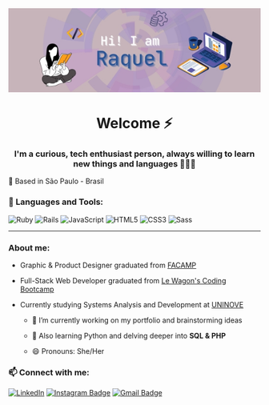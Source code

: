<div align="center"> 
  <img src="https://github.com/raquelsylos/raquelsylos/blob/main/profile_header_github.jpg?raw=true" alt="Header" width="1000px">

  # Welcome ⚡
  ### I'm a curious, tech enthusiast person, always willing to learn new things and languages 👩🏻‍💻
</div>

 
📍 Based in São Paulo - Brasil 

### 🔧 Languages and Tools:
![Ruby](https://img.shields.io/badge/-Ruby-red?style=flat-square&logo=ruby)
![Rails](https://img.shields.io/badge/-Rails-red?style=flat-square&logo=rubyonrails)
![JavaScript](https://img.shields.io/badge/-JavaScript-yellow?style=flat-square&logo=javascript)
![HTML5](https://img.shields.io/badge/-HTML5-orange?style=flat-square&logo=html5)
![CSS3](https://img.shields.io/badge/-CSS3-blue?style=flat-square&logo=css3)
![Sass](https://img.shields.io/badge/-Sass-pink?style=flat-square&logo=sass)

<hr>
<h3 align="left">About me:</h3>

- Graphic & Product Designer graduated from [FACAMP](https://vestibular3.facamp.com.br/) 
  
- Full-Stack Web Developer graduated from [Le Wagon's Coding Bootcamp](https://www.lewagon.com/) 
  
- Currently studying Systems Analysis and Development at [UNINOVE](https://www.uninove.br/)
  
                            
  - 🔭 I’m currently working on my portfolio and brainstorming ideas
     
  - 🌱 Also learning Python and delving deeper into **SQL & PHP**
   
  - 😄 Pronouns: She/Her

### 📫 Connect with me:
[![LinkedIn](https://img.shields.io/badge/-LinkedIn-blue?style=flat-square&logo=linkedin)](https://www.linkedin.com/in/raquelbiondi/)
[![Instagram Badge](https://img.shields.io/badge/-Instagram-e4405f?style=flat-square&logo=Instagram&logoColor=white&link=https://www.instagram.com/roshanjayraj/)](https://www.instagram.com/_raquelbiondi/)
[![Gmail Badge](https://img.shields.io/badge/-Gmail-d14836?style=flat-square&logo=Gmail&logoColor=white&link=mail@jayrajroshan1@gmail.com)](mailto:mail@raquelsylos@gmail.com)
